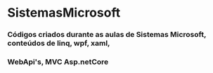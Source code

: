 # SistemasMicrosoft
### Códigos criados durante as aulas de Sistemas Microsoft, conteúdos de linq, wpf, xaml,
### WebApi's, MVC Asp.netCore
